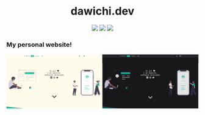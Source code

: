 <h1 align="center">dawichi.dev</h1>

<div align="center">
  <img src="https://img.shields.io/badge/made%20with-next%20js-black" /><span> </span><img src="https://img.shields.io/badge/made%20with-typescript-blue" /><span> </span><img src="https://img.shields.io/badge/made%20with-tailwindcss-ff69b4" />
</div>


### My personal website!

<img src="./public/assets/img/screenshot_light.png" width="50%;" /><img src="./public/assets/img/screenshot_dark.png" width="50%;" />
